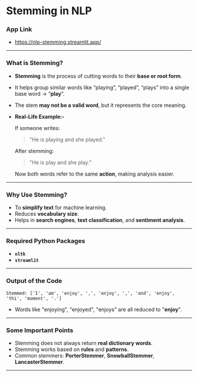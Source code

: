 # Stemming in NLP
### App Link
- https://nlp-stemming.streamlit.app/
---
### What is Stemming?
- **Stemming** is the process of cutting words to their **base or root form**.
- It helps group similar words like “playing”, “played”, “plays” into a single base word → “**play**”.
- The stem **may not be a valid word**, but it represents the core meaning.
- **Real-Life Example:-**

  If someone writes:
  > "He is playing and she played."
  
  After stemming:
  > "He is play and she play."

  Now both words refer to the same **action**, making analysis easier.
---
### Why Use Stemming?
- To **simplify text** for machine learning.
- Reduces **vocabulary size**.
- Helps in **search engines**, **text classification**, and **sentiment analysis**.
---
### Required Python Packages
- **`nltk`**
- **`streamlit`**
---
### Output of the Code
```
Stemmed: ['I', 'am', 'enjoy', ',', 'enjoy', ',', 'and', 'enjoy', 'thi', 'moment', '.']
```
- Words like "enjoying", "enjoyed", "enjoys" are all reduced to "**enjoy**".
---
### Some Important Points
- Stemming does not always return **real dictionary words**.
- Stemming works based on **rules** and **patterns**.
- Common stemmers: **PorterStemmer**, **SnowballStemmer**, **LancasterStemmer**.
---
